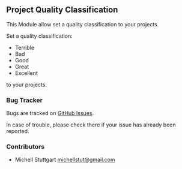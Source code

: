 ## Project Quality Classification

This Module allow set a quality classification to your projects.

Set a quality classification:

* Terrible
* Bad
* Good
* Great
* Excellent
 
 to your projects.

### Bug Tracker

Bugs are tracked on [GitHub Issues](https://github.com/multidadosti-erp/multidadosti-addons/issues).

In case of trouble, please check there if your issue has already been reported.

### Contributors

* Michell Stuttgart <michellstut@gmail.com>
